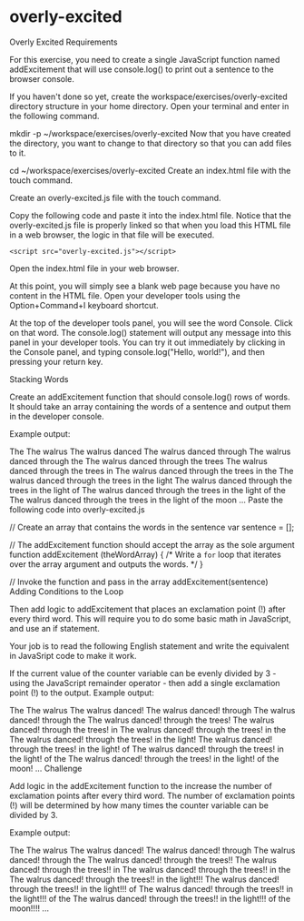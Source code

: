 # overly-excited
Overly Excited
Requirements

For this exercise, you need to create a single JavaScript function named addExcitement that will use console.log() to print out a sentence to the browser console.

If you haven't done so yet, create the workspace/exercises/overly-excited directory structure in your home directory. Open your terminal and enter in the following command.

mkdir -p ~/workspace/exercises/overly-excited
Now that you have created the directory, you want to change to that directory so that you can add files to it.

cd ~/workspace/exercises/overly-excited
Create an index.html file with the touch command.

Create an overly-excited.js file with the touch command.

Copy the following code and paste it into the index.html file. Notice that the overly-excited.js file is properly linked so that when you load this HTML file in a web browser, the logic in that file will be executed.

<!DOCTYPE html>
<html>
<head>
    <title>Overly Excited</title>
</head>
<body>

    <script src="overly-excited.js"></script>
</body>
</html>
Open the index.html file in your web browser.

At this point, you will simply see a blank web page because you have no content in the HTML file. Open your developer tools using the Option+Command+I keyboard shortcut.

At the top of the developer tools panel, you will see the word Console. Click on that word. The console.log() statement will output any message into this panel in your developer tools. You can try it out immediately by clicking in the Console panel, and typing console.log("Hello, world!"), and then pressing your return key.

Stacking Words

Create an addExcitement function that should console.log() rows of words. It should take an array containing the words of a sentence and output them in the developer console.

Example output:

The
The walrus
The walrus danced
The walrus danced through
The walrus danced through the
The walrus danced through the trees
The walrus danced through the trees in
The walrus danced through the trees in the
The walrus danced through the trees in the light
The walrus danced through the trees in the light of
The walrus danced through the trees in the light of the
The walrus danced through the trees in the light of the moon
...
Paste the following code into overly-excited.js

// Create an array that contains the words in the sentence
var sentence = [];

// The addExcitement function should accept the array as the sole argument
function addExcitement (theWordArray) {
    /*
      Write a `for` loop that iterates over the array argument and
      outputs the words.
     */
}

// Invoke the function and pass in the array
addExcitement(sentence)
Adding Conditions to the Loop

Then add logic to addExcitement that places an exclamation point (!) after every third word. This will require you to do some basic math in JavaScript, and use an if statement.

Your job is to read the following English statement and write the equivalent in JavaSript code to make it work.

If the current value of the counter variable can be evenly divided by 3 - using the JavaScript remainder operator - then add a single exclamation point (!) to the output.
Example output:

The
The walrus
The walrus danced!
The walrus danced! through
The walrus danced! through the
The walrus danced! through the trees!
The walrus danced! through the trees! in
The walrus danced! through the trees! in the
The walrus danced! through the trees! in the light!
The walrus danced! through the trees! in the light! of
The walrus danced! through the trees! in the light! of the
The walrus danced! through the trees! in the light! of the moon!
...
Challenge

Add logic in the addExcitement function to the increase the number of exclamation points after every third word. The number of exclamation points (!) will be determined by how many times the counter variable can be divided by 3.

Example output:

The
The walrus
The walrus danced!
The walrus danced! through
The walrus danced! through the
The walrus danced! through the trees!!
The walrus danced! through the trees!! in
The walrus danced! through the trees!! in the
The walrus danced! through the trees!! in the light!!!
The walrus danced! through the trees!! in the light!!! of
The walrus danced! through the trees!! in the light!!! of the
The walrus danced! through the trees!! in the light!!! of the moon!!!!
...
